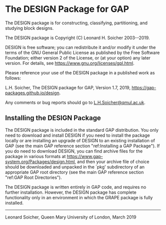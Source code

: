 The DESIGN Package for GAP
==========================

The DESIGN package is for constructing, classifying, partitioning,
and studying block designs.

The DESIGN package is Copyright (C) Leonard H. Soicher 2003--2019.  

DESIGN is free software; you can redistribute it and/or modify
it under the terms of the GNU General Public License as published by
the Free Software Foundation; either version 2 of the License, or
(at your option) any later version. For details, see 
<https://www.gnu.org/licenses/gpl.html>.

Please reference your use of the DESIGN package in a published work
as follows:

L.H. Soicher, The DESIGN package for GAP, Version 1.7, 2019,
<https://gap-packages.github.io/design>.

Any comments or bug reports should go to <L.H.Soicher@qmul.ac.uk>.

Installing the DESIGN Package
-----------------------------

The DESIGN package is included in the standard GAP distribution. You
only need to download and install DESIGN if you need to install
the package locally or are installing an upgrade of DESIGN to an
existing installation of GAP (see the main GAP reference section
"ref:Installing a GAP Package").  If you do need to download DESIGN,
you can find archive files for the package in various formats at
<https://www.gap-system.org/Packages/design.html>, and then your archive
file of choice should be downloaded and unpacked in the `pkg' subdirectory
of an appropriate GAP root directory (see the main GAP reference section
"ref:GAP Root Directories").

The DESIGN package is written entirely in GAP code, and requires
no further installation.  However, the DESIGN package has complete
functionality only in an environment in which the GRAPE package is
fully installed. 

-------------------------------------------------------------------------
Leonard Soicher,
Queen Mary University of London,
March 2019
